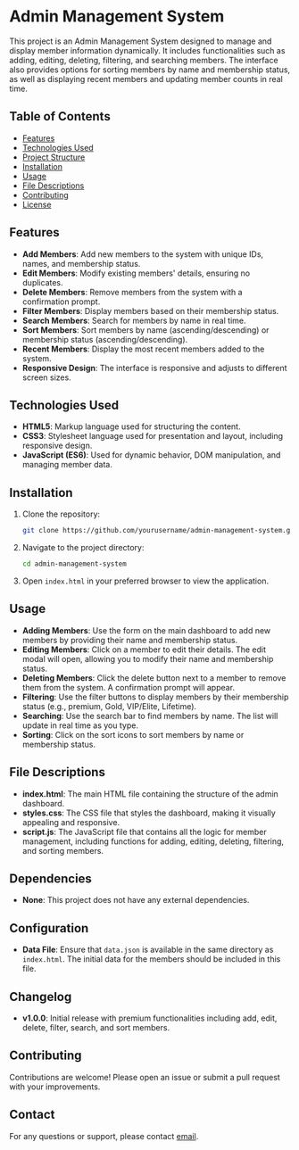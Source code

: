 # Admin Management System

This project is an Admin Management System designed to manage and display member information dynamically. It includes functionalities such as adding, editing, deleting, filtering, and searching members. The interface also provides options for sorting members by name and membership status, as well as displaying recent members and updating member counts in real time.

## Table of Contents

- [Features](#features)
- [Technologies Used](#technologies-used)
- [Project Structure](#project-structure)
- [Installation](#installation)
- [Usage](#usage)
- [File Descriptions](#file-descriptions)
- [Contributing](#contributing)
- [License](#license)

## Features

- **Add Members**: Add new members to the system with unique IDs, names, and membership status.
- **Edit Members**: Modify existing members' details, ensuring no duplicates.
- **Delete Members**: Remove members from the system with a confirmation prompt.
- **Filter Members**: Display members based on their membership status.
- **Search Members**: Search for members by name in real time.
- **Sort Members**: Sort members by name (ascending/descending) or membership status (ascending/descending).
- **Recent Members**: Display the most recent members added to the system.
- **Responsive Design**: The interface is responsive and adjusts to different screen sizes.

## Technologies Used

- **HTML5**: Markup language used for structuring the content.
- **CSS3**: Stylesheet language used for presentation and layout, including responsive design.
- **JavaScript (ES6)**: Used for dynamic behavior, DOM manipulation, and managing member data.


## Installation

1. Clone the repository:
    ```bash
    git clone https://github.com/yourusername/admin-management-system.git
    ```
2. Navigate to the project directory:
    ```bash
    cd admin-management-system
    ```
3. Open `index.html` in your preferred browser to view the application.

## Usage

- **Adding Members**: Use the form on the main dashboard to add new members by providing their name and membership status.
- **Editing Members**: Click on a member to edit their details. The edit modal will open, allowing you to modify their name and membership status.
- **Deleting Members**: Click the delete button next to a member to remove them from the system. A confirmation prompt will appear.
- **Filtering**: Use the filter buttons to display members by their membership status (e.g., premium, Gold, VIP/Elite, Lifetime).
- **Searching**: Use the search bar to find members by name. The list will update in real time as you type.
- **Sorting**: Click on the sort icons to sort members by name or membership status.

## File Descriptions

- **index.html**: The main HTML file containing the structure of the admin dashboard.
- **styles.css**: The CSS file that styles the dashboard, making it visually appealing and responsive.
- **script.js**: The JavaScript file that contains all the logic for member management, including functions for adding, editing, deleting, filtering, and sorting members.

## Dependencies

- **None**: This project does not have any external dependencies.

## Configuration

- **Data File**: Ensure that `data.json` is available in the same directory as `index.html`. The initial data for the members should be included in this file.


## Changelog

- **v1.0.0**: Initial release with premium functionalities including add, edit, delete, filter, search, and sort members.

## Contributing

Contributions are welcome! Please open an issue or submit a pull request with your improvements.


## Contact

For any questions or support, please contact [email](mailto:f.zaman.rafi@gmail.com).


